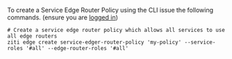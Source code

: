 To create a Service Edge Router Policy using the CLI issue the following commands. (ensure you are [logged in](../cli-snippets/login.md))

    # Create a service edge router policy which allows all services to use all edge routers 
    ziti edge create service-edger-router-policy 'my-policy' --service-roles '#all' --edge-router-roles '#all'

